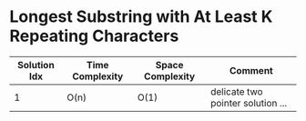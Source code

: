 # Longest Substring with At Least K Repeating Characters

| Solution Idx | Time Complexity | Space Complexity | Comment                           |
| ------------ | --------------- | ---------------- | --------------------------------- |
| 1            | O(n)            | O(1)             | delicate two pointer solution ... |
